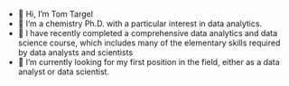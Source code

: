 - 👋 Hi, I’m Tom Targel
- 👀 I’m a chemistry Ph.D. with a particular interest in data analytics.
- 🌱 I have recently completed a comprehensive data analytics and data science course, which includes many of the elementary skills required by data analysts and scientists
- 💞️ I’m currently looking for my first position in the field, either as a data analyst or data scientist.

<!---
- 📫 How to reach me ...
ttargel/ttargel is a ✨ special ✨ repository because its `README.md` (this file) appears on your GitHub profile.
You can click the Preview link to take a look at your changes.
--->

